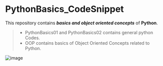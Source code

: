 # PythonBasics_CodeSnippet
This repository contains ***basics and object oriented concepts*** of **Python**.

> + PythonBasics01 and PythonBasics02 contains general python Codes.
> + OOP contains basics of Object Oriented Concepts related to Python.

![image](https://user-images.githubusercontent.com/89693545/203902568-ea61fc10-aaab-4f02-9b3e-3640ab20ef67.png)
